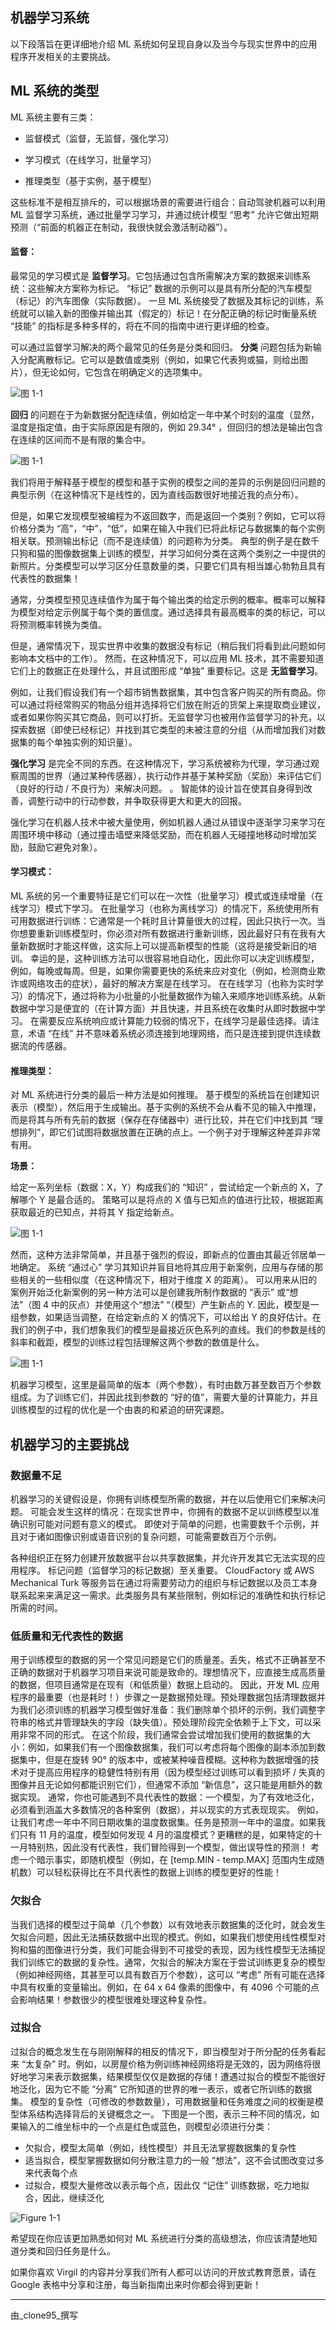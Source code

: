 ## 机器学习系统

以下段落旨在更详细地介绍 ML 系统如何呈现自身以及当今与现实世界中的应用程序开发相关的主要挑战。

## ML 系统的类型

ML 系统主要有三类：

- 监督模式（监督，无监督，强化学习）

- 学习模式（在线学习，批量学习）

- 推理类型（基于实例，基于模型）

这些标准不是相互排斥的，可以根据场景的需要进行组合：自动驾驶机器可以利用 ML 监督学习系统，通过批量学习学习，并通过统计模型 “思考” 允许它做出短期预测（“前面的机器正在制动，我很快就会激活制动器”）。

#### 监督：

最常见的学习模式是 **监督学习**。它包括通过包含所需解决方案的数据来训练系统：这些解决方案称为标记。
“标记” 数据的示例可以是具有所分配的汽车模型（标记）的汽车图像（实际数据）。
一旦 ML 系统接受了数据及其标记的训练，系统就可以输入新的图像并输出其（假定的）标记！在分配正确的标记时衡量系统 “技能” 的指标是多种多样的，将在不同的指南中进行更详细的检查。

可以通过监督学习解决的两个最常见的任务是分类和回归。 **分类** 问题包括为新输入分配离散标记。它可以是数值或类别（例如，如果它代表狗或猫，则给出图片），但无论如何，它包含在明确定义的选项集中。

![图 1-1](./classification.png)

**回归** 的问题在于为新数据分配连续值，例如给定一年中某个时刻的温度（显然，温度是指定值，由于实际原因是有限的，例如 29.34° ，但回归的想法是输出包含在连续的区间而不是有限的集合中。

![图 1-1](./regression.png)

我们将用于解释基于模型的模型和基于实例的模型之间的差异的示例是回归问题的典型示例（在这种情况下是线性的，因为直线函数很好地接近我的点分布）。

但是，如果它发现模型被编程为不返回数字，而是返回一个类别？例如，它可以将价格分类为 “高”，“中”，“低”，如果在输入中我们已将此标记与数据集的每个实例相关联。预测输出标记（而不是连续值）的问题称为分类。
典型的例子是在数千只狗和猫的图像数据集上训练的模型，并学习如何分类在这两个类别之一中提供的新照片。分类模型可以学习区分任意数量的类，只要它们具有相当雄心勃勃且具有代表性的数据集！

通常，分类模型预见连续值作为属于每个输出类的给定示例的概率。概率可以解释为模型对给定示例属于每个类的置信度。通过选择具有最高概率的类的标记，可以将预测概率转换为类值。

但是，通常情况下，现实世界中收集的数据没有标记（稍后我们将看到此问题如何影响本文档中的工作）。
然而，在这种情况下，可以应用 ML 技术，其不需要知道它们上的数据正在处理什么，并且试图形成 “单独” 重要标记。这是 **无监督学习**。

例如，让我们假设我们有一个超市销售数据集，其中包含客户购买的所有商品。你可以通过将经常购买的物品分组并选择将它们放在附近的货架上来提取商业建议，或者如果你购买其它商品，则可以打折。无监督学习也被用作监督学习的补充，以探索数据（即使已经标记）并找到其它类型的未被注意的分组（从而增加我们对数据集的每个单独实例的知识量）。

**强化学习** 是完全不同的东西。在这种情况下，学习系统被称为代理，学习通过观察周围的世界（通过某种传感器），执行动作并基于某种奖励（奖励）来评估它们（良好的行动 / 不良行为）来解决问题。 。
智能体的设计旨在使其自身得到改善，调整行动中的行动参数，并争取获得更大和更大的回报。

强化学习在机器人技术中被大量使用，例如机器人通过从错误中逐渐学习来学习在周围环境中移动（通过撞击墙壁来降低奖励，而在机器人无碰撞地移动时增加奖励，鼓励它避免对象）。

#### 学习模式：

ML 系统的另一个重要特征是它们可以在一次性（批量学习）模式或连续增量（在线学习）模式下学习。
在批量学习（也称为离线学习）的情况下，系统使用所有可用数据进行训练：它通常是一个耗时且计算量很大的过程，因此只执行一次。当你想要重新训练模型时，你必须对所有数据进行重新训练，因此最好只有在我有大量新数据时才能这样做，这实际上可以提高新模型的性能（这将是接受新旧的培训。
幸运的是，这种训练方法可以很容易地自动化，因此你可以决定训练模型，例如，每晚或每周。但是，如果你需要更快的系统来应对变化（例如，检测商业欺诈或网络攻击的症状），最好的解决方案是在线学习。
在在线学习（也称为实时学习）的情况下，通过将称为小批量的小批量数据作为输入来顺序地训练系统。从新数据中学习是便宜的（在计算方面）并且快速，并且系统在收集时从即时数据中学习。
在需要反应系统响应或计算能力较弱的情况下，在线学习是最佳选择。请注意，术语 “在线” 并不意味着系统必须连接到地理网络，而只是连接到提供连续数据流的传感器。

#### 推理类型：

对 ML 系统进行分类的最后一种方法是如何推理。
基于模型的系统旨在创建知识表示（模型），然后用于生成输出。基于实例的系统不会从看不见的输入中推理，而是将其与所有先前的数据（保存在存储器中）进行比较，并在它们中找到其 “理想排列”，即它们试图将数据放置在正确的点上。一个例子对于理解这种差异非常有用。

**场景：**

给定一系列坐标（数据：X，Y）构成我们的 “知识” ，尝试给定一个新点的 X，了解哪个 Y 是最合适的。
策略可以是将点的 X 值与已知点的值进行比较，根据距离获取最近的已知点，并将其 Y 指定给新点。

![图 1-1](./instance.png)

然而，这种方法非常简单，并且基于强烈的假设，即新点的位置由其最近邻居单一地确定。
系统 “通过心” 学习其知识并盲目地将其应用于新案例，应用与存储的那些相关的一些相似度（在这种情况下，相对于维度 X 的距离）。
可以用来从旧的案例开始泛化新案例的另一种方法可以是创建我所制作数据的 “表示” 或“想法”（图 4 中的灰点）并使用这个“想法” “（模型）产生新点的 Y.
因此，模型是一组参数，如果适当调整，在给定新点的 X 的情况下，可以给出 Y 的良好估计。在我们的例子中，我们想象我们的模型是最接近灰色系列的直线。我们的参数是线的斜率和截距，模型的训练过程包括理解这两个参数的数值是什么。

![图 1-1](./model.png)

机器学习模型，这里是最简单的版本（两个参数），有时由数万甚至数百万个参数组成。为了训练它们，并因此找到参数的 “好的值”，需要大量的计算能力，并且训练模型的过程的优化是一个由衷的和紧迫的研究课题。

## 机器学习的主要挑战

### 数据量不足

机器学习的关键假设是，你拥有训练模型所需的数据，并在以后使用它们来解决问题。
可能会发生这样的情况：在现实世界中，你拥有的数据不足以训练模型以准确识别可能对问题有意义的模式。
即使对于简单的问题，也需要数千个示例，并且对于诸如图像识别或语音识别的复杂问题，可能需要数百万个示例。

各种组织正在努力创建开放数据平台以共享数据集，并允许开发其它无法实现的应用程序。
标记问题（监督学习的标记数据）至关重要。 CloudFactory 或 AWS Mechanical Turk 等服务旨在通过将需要劳动力的组织与标记数据以及员工本身联系起来来满足这一需求。此类服务具有某些限制，例如标记的准确性和执行标记所需的时间。

### 低质量和无代表性的数据

用于训练模型的数据的另一个常见问题是它们的质量差。丢失，格式不正确甚至不正确的数据对于机器学习项目来说可能是致命的。理想情况下，应直接生成高质量的数据，但项目通常是在现有（和低质量）数据上启动的。
因此，开发 ML 应用程序的最重要（也是耗时！）步骤之一是数据预处理。预处理数据包括清理数据并为我们必须训练的机器学习模型做好准备：我们删除单个损坏的示例，我们调整字符串的格式并管理缺失的字段（缺失值）。预处理阶段完全依赖于上下文，可以采用非常不同的形式。
在这个阶段，我们通常会尝试增加我们使用的数据集的大小：例如，如果我们有一个图像数据集，我们可以考虑将每个图像的副本添加到数据集中，但是在旋转 90° 的版本中，或被某种噪音模糊。这种称为数据增强的技术对于提高应用程序的稳健性特别有用（因为模型经过训练可以看到损坏 / 失真的图像并且无论如何都能识别它们），但通常不添加 “新信息”，这只能是用额外的数据实现。
通常，你也可能遇到不具代表性的数据：一个模型，为了有效地泛化，必须看到涵盖大多数情况的各种案例（数据），并以现实的方式表现现实。
例如，让我们考虑一年中不同日期收集的温度数据集。任务是预测一年中的温度。如果我们只有 11 月的温度，模型如何发现 4 月的温度模式？更糟糕的是，如果特定的十一月特别热，因此没有代表性，我们冒险得到一个模型，做出误导性的预测！
考虑一个暗示事实，即随机模型（例如，在 [temp.MIN - temp.MAX] 范围内生成随机数）可以轻松获得比在不具代表性的数据上训练的模型更好的性能！

### 欠拟合

当我们选择的模型过于简单（几个参数）以有效地表示数据集的泛化时，就会发生欠拟合问题，因此无法捕获数据中出现的模式。例如，如果我们想使用线性模型对狗和猫的图像进行分类，我们可能会得到不可接受的表现，因为线性模型无法捕捉我们训练它的数据的复杂性。通常，欠拟合的解决方案在于尝试训练更复杂的模型（例如神经网络，其甚至可以具有数百万个参数），这可以 “考虑” 所有可能在选择中具有权重的变量输出。例如，在 64 x 64 像素的图像中，有 4096 个可能的点会影响结果！参数很少的模型很难处理这种复杂性。

### 过拟合

过拟合的概念发生在与刚刚解释的相反的情况下，即当模型对于所分配的任务看起来 “太复杂” 时。例如，以房屋价格为例训练神经网络将是无效的，因为网络将很好地学习来表示数据集，结果模型仅仅是数据的存储！遭遇过拟合的模型不能很好地泛化，因为它不能 “分离” 它所知道的世界的唯一表示，或者它所训练的数据集。
模型的复杂性（可修改的参数数量），可用数据量和任务难度之间的权衡是模型体系结构选择背后的关键概念之一。
下图是一个图，表示三种不同的情况，如果输入的二维坐标中的一个点是红色或蓝色，则模型必须进行分类：

- 欠拟合，模型太简单（例如，线性模型）并且无法掌握数据集的复杂性
- 适当拟合，模型掌握数据如何分散注意力的一般 “想法”，这不会试图改变过多来代表每个点
- 过拟合，模型大量修改以表示每个点，因此仅 “记住” 训练数据，吃力地拟合，因此，继续泛化

![Figure 1-1](./overfitting.png)

希望现在你应该更加熟悉如何对 ML 系统进行分类的高级想法，你应该清楚地知道分类和回归任务是什么。

如果你喜欢 Virgil 的内容并分享我们所有人都可以访问的开放式教育愿景，请在 Google 表格中分享和注册，每当新指南出来时你都会得到更新！

------------------

由_clone95_撰写